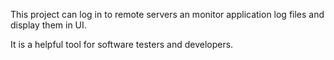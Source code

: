This project can log in to remote servers an monitor application log files and display them in UI. 

It is a helpful tool for software testers and developers.
